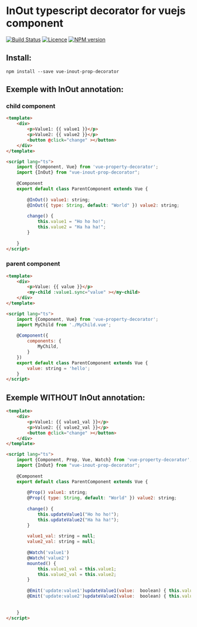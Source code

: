 # InOut typescript decorator for vuejs component 

[![Build Status](https://travis-ci.org/GollumJS/vue-inout-prop-decorator.svg?branch=master)](https://travis-ci.org/GollumJS/vue-inout-prop-decorator)
[![Licence](https://img.shields.io/npm/l/vue-inout-prop-decorator.svg?colorB=4B9081)](https://github.com/GollumJS/vue-inout-prop-decorator/blob/master/LICENSE)
[![NPM version](https://img.shields.io/npm/v/vue-inout-prop-decorator.svg)](https://www.npmjs.com/package/vue-inout-prop-decorator)

## Install:

```
npm install --save vue-inout-prop-decorator
```

## Exemple with InOut annotation:

### child component

```html
<template>
	<div>
		<p>Value1: {{ value1 }}</p>
		<p>Value2: {{ value2 }}</p>
		<button @click="change" ></button>
	</div>
</template>

<script lang="ts">
	import {Component, Vue} from 'vue-property-decorator';
	import {InOut} from "vue-inout-prop-decorator";
	
	@Component
	export default class ParentComponent extends Vue {
		
		@InOut() value1: string;
		@InOut({ type: String, default: "World" }) value2: string;
		
		change() {
			this.value1 = "Ho ho ho!";
			this.value2 = "Ha ha ha!";
		}
		
	}
</script>
```

### parent component

```html
<template>
	<div>
		<p>Value: {{ value }}</p>
		<my-child :value1.sync="value" ></my-child>
	</div>
</template>

<script lang="ts">
	import {Component, Vue} from 'vue-property-decorator';
	import MyChild from './MyChild.vue';
	
	@Component({
		components: {
			MyChild,
		}
	})
	export default class ParentComponent extends Vue {
		value: string = 'hello';		
	}
</script>
```

## Exemple WITHOUT InOut annotation:


```html
<template>
	<div>
		<p>Value1: {{ value1_val }}</p>
		<p>Value2: {{ value2_val }}</p>
		<button @click="change" ></button>
	</div>
</template>

<script lang="ts">
	import {Component, Prop, Vue, Watch} from 'vue-property-decorator';
	import {InOut} from "vue-inout-prop-decorator";
	
	@Component
	export default class ParentComponent extends Vue {
		
		@Prop() value1: string;
		@Prop({ type: String, default: "World" }) value2: string;
		
		change() {
			this.updateValue1("Ho ho ho!");
			this.updateValue2("Ha ha ha!");
		}
		
		value1_val: string = null;
		value2_val: string = null;
		
		@Watch('value1')
		@Watch('value2')
		mounted() {
			this.value1_val = this.value1;
			this.value2_val = this.value2;
		}
		
		@Emit('update:value1')updateValue1(value:  boolean) { this.value1_val = value; }
		@Emit('update:value2')updateValue2(value:  boolean) { this.value2_val = value; }
		
		
	}
</script>
```
